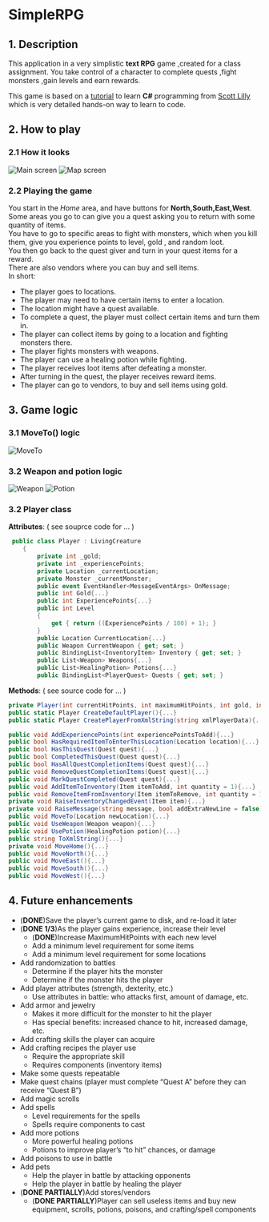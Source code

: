 # SimpleRPG
## 1. Description
This application in a very simplistic **text RPG** game ,created for a class assignment. You take control of a character to complete quests ,fight monsters ,gain levels and earn rewards.   

This game is based on a [tutorial](http://scottlilly.com/learn-c-by-building-a-simple-rpg-index/) to learn **C#** programming from [Scott Lilly](https://scottlilly.com/) which is very detailed hands-on way to learn to code.
## 2. How to play
### 2.1 How it looks
![Main screen](http://puu.sh/oQyfv/e9138b4648.png)
![Map screen](http://puu.sh/oQyhJ/87c60fe78b.png)
### 2.2 Playing the game
You start in the _Home_ area, and have buttons for **North,South,East,West**.  
Some areas you go to can give you a quest asking you to return with some quantity of items.  
You have to go to specific areas to fight with monsters, which when you kill them, give you experience points to level, gold , and random loot.  
You then go back to the quest giver and turn in your quest items for a reward.  
There are also vendors where you can buy and sell items.      
In short:  
* The player goes to locations.
* The player may need to have certain items to enter a location.
* The location might have a quest available.
* To complete a quest, the player must collect certain items and turn them in.
* The player can collect items by going to a location and fighting monsters there.
* The player fights monsters with weapons.
* The player can use a healing potion while fighting.
* The player receives loot items after defeating a monster.
* After turning in the quest, the player receives reward items.
* The player can go to vendors, to buy and sell items using gold.  

## 3. Game logic
### 3.1 MoveTo() logic
![MoveTo](http://puu.sh/oOy9L/7b3758b455.png)
### 3.2 Weapon and potion logic
![Weapon](http://puu.sh/oPeXJ/fda4a08b45.png)
![Potion](http://puu.sh/oPeYh/354d73bae2.png)
### 3.2 Player class
**Attributes**: ( see souprce code for ... )
```c#
 public class Player : LivingCreature
    {
        private int _gold;
        private int _experiencePoints;
        private Location _currentLocation;
        private Monster _currentMonster;
        public event EventHandler<MessageEventArgs> OnMessage;
        public int Gold{...}
        public int ExperiencePoints{...}
        public int Level
        {
            get { return ((ExperiencePoints / 100) + 1); }
        }
        public Location CurrentLocation{...}
        public Weapon CurrentWeapon { get; set; }
        public BindingList<InventoryItem> Inventory { get; set; }
        public List<Weapon> Weapons{...}
        public List<HealingPotion> Potions{...}
        public BindingList<PlayerQuest> Quests { get; set; }
```
**Methods**: ( see source code for ... )
```c#
private Player(int currentHitPoints, int maximumHitPoints, int gold, int experiencePoints) : base(currentHitPoints, maximumHitPoints){...}
public static Player CreateDefaultPlayer(){...}
public static Player CreatePlayerFromXmlString(string xmlPlayerData){...}  

public void AddExperiencePoints(int experiencePointsToAdd){...}
public bool HasRequiredItemToEnterThisLocation(Location location){...}
public bool HasThisQuest(Quest quest){...}
public bool CompletedThisQuest(Quest quest){...}
public bool HasAllQuestCompletionItems(Quest quest){...}
public void RemoveQuestCompletionItems(Quest quest){...}
public void MarkQuestCompleted(Quest quest){...}
public void AddItemToInventory(Item itemToAdd, int quantity = 1){...}
public void RemoveItemFromInventory(Item itemToRemove, int quantity = 1){...}
private void RaiseInventoryChangedEvent(Item item){...}
private void RaiseMessage(string message, bool addExtraNewLine = false){...}
public void MoveTo(Location newLocation){...}
public void UseWeapon(Weapon weapon){...}
public void UsePotion(HealingPotion potion){...}
public string ToXmlString(){...}  
private void MoveHome(){...}
public void MoveNorth(){...}
public void MoveEast(){...}
public void MoveSouth(){...}
public void MoveWest(){...}
```
## 4. Future enhancements

* (**DONE**)Save the player’s current game to disk, and re-load it later  
* (**DONE 1/3**)As the player gains experience, increase their level
  * (**DONE**)Increase MaximumHitPoints with each new level
  * Add a minimum level requirement for some items
  * Add a minimum level requirement for some locations
* Add randomization to battles
  * Determine if the player hits the monster
  * Determine if the monster hits the player
* Add player attributes (strength, dexterity, etc.)
  * Use attributes in battle: who attacks first, amount of damage, etc.
* Add armor and jewelry
  * Makes it more difficult for the monster to hit the player
  * Has special benefits: increased chance to hit, increased damage, etc.
* Add crafting skills the player can acquire
* Add crafting recipes the player use
  * Require the appropriate skill
  * Requires components (inventory items)
* Make some quests repeatable 
* Make quest chains (player must complete “Quest A” before they can receive “Quest B”)
* Add magic scrolls
* Add spells
  * Level requirements for the spells
  * Spells require components to cast
* Add more potions
  * More powerful healing potions
  * Potions to improve player’s “to hit” chances, or damage
* Add poisons to use in battle
* Add pets
  * Help the player in battle by attacking opponents
  * Help the player in battle by healing the player
* (**DONE PARTIALLY**)Add stores/vendors
  * (**DONE PARTIALLY**)Player can sell useless items and buy new equipment, scrolls, potions, poisons, and crafting/spell components
